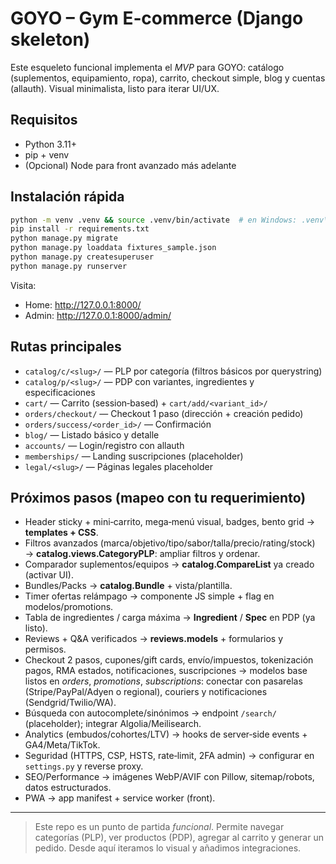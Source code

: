 # GOYO – Gym E‑commerce (Django skeleton)

Este esqueleto funcional implementa el *MVP* para GOYO: catálogo (suplementos, equipamiento, ropa), carrito, checkout simple, blog y cuentas (allauth). Visual minimalista, listo para iterar UI/UX.

## Requisitos
- Python 3.11+
- pip + venv
- (Opcional) Node para front avanzado más adelante

## Instalación rápida
```bash
python -m venv .venv && source .venv/bin/activate  # en Windows: .venv\Scripts\activate
pip install -r requirements.txt
python manage.py migrate
python manage.py loaddata fixtures_sample.json
python manage.py createsuperuser
python manage.py runserver
```

Visita:
- Home: http://127.0.0.1:8000/
- Admin: http://127.0.0.1:8000/admin/

## Rutas principales
- `catalog/c/<slug>/` — PLP por categoría (filtros básicos por querystring)
- `catalog/p/<slug>/` — PDP con variantes, ingredientes y especificaciones
- `cart/` — Carrito (session‑based) + `cart/add/<variant_id>/`
- `orders/checkout/` — Checkout 1 paso (dirección + creación pedido)
- `orders/success/<order_id>/` — Confirmación
- `blog/` — Listado básico y detalle
- `accounts/` — Login/registro con allauth
- `memberships/` — Landing suscripciones (placeholder)
- `legal/<slug>/` — Páginas legales placeholder

## Próximos pasos (mapeo con tu requerimiento)

- Header sticky + mini‑carrito, mega‑menú visual, badges, bento grid → **templates + CSS**.
- Filtros avanzados (marca/objetivo/tipo/sabor/talla/precio/rating/stock) → **catalog.views.CategoryPLP**: ampliar filtros y ordenar.
- Comparador suplementos/equipos → **catalog.CompareList** ya creado (activar UI).
- Bundles/Packs → **catalog.Bundle** + vista/plantilla.
- Timer ofertas relámpago → componente JS simple + flag en modelos/promotions.
- Tabla de ingredientes / carga máxima → **Ingredient** / **Spec** en PDP (ya listo).
- Reviews + Q&A verificados → **reviews.models** + formularios y permisos.
- Checkout 2 pasos, cupones/gift cards, envío/impuestos, tokenización pagos, RMA estados, notificaciones, suscripciones → modelos base listos en *orders*, *promotions*, *subscriptions*: conectar con pasarelas (Stripe/PayPal/Adyen o regional), couriers y notificaciones (Sendgrid/Twilio/WA).
- Búsqueda con autocomplete/sinónimos → endpoint `/search/` (placeholder); integrar Algolia/Meilisearch.
- Analytics (embudos/cohortes/LTV) → hooks de server‑side events + GA4/Meta/TikTok.
- Seguridad (HTTPS, CSP, HSTS, rate‑limit, 2FA admin) → configurar en `settings.py` y reverse proxy.
- SEO/Performance → imágenes WebP/AVIF con Pillow, sitemap/robots, datos estructurados.
- PWA → app manifest + service worker (front).

---

> Este repo es un punto de partida *funcional*. Permite navegar categorías (PLP), ver productos (PDP), agregar al carrito y generar un pedido. Desde aquí iteramos lo visual y añadimos integraciones.